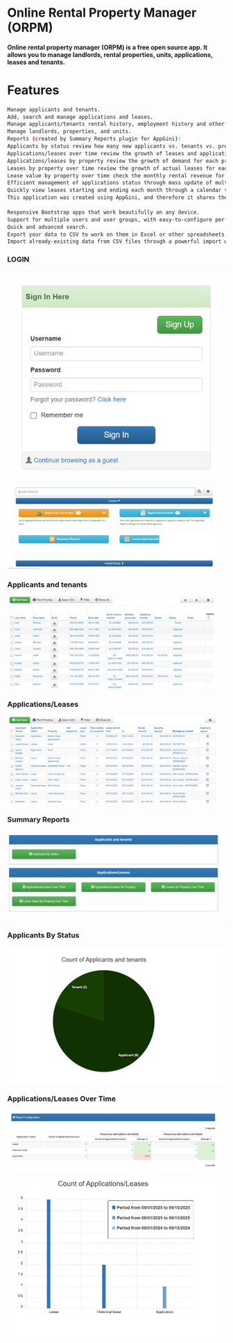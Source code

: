 # Online Rental Property Manager (ORPM)
#### Online rental property manager (ORPM) is a free open source app. It allows you to manage landlords, rental properties, units, applications, leases and tenants.

# Features
  ```sh
 Manage applicants and tenants.
Add, search and manage applications and leases.
Manage applicants/tenants rental history, employment history and other references.
Manage landlords, properties, and units.
Reports (created by Summary Reports plugin for AppGini):
Applicants by status review how many new applicants vs. tenants vs. previous tenants do we have.
Applications/leases over time review the growth of leases and applications over time.
Applications/leases by property review the growth of demand for each property over time.
Leases by property over time review the growth of actual leases for each property over time.
Lease value by property over time check the monthly rental revenue for each property and its growth over time.
Efficient management of applications status through mass update of multiple applications.
Quickly view leases starting and ending each month through a calendar view -- also allows adding and editing (created by Calendar plugin for AppGini).
This application was created using AppGini, and therefore it shares the features of any AppGini application as well, including:

Responsive Bootstrap apps that work beautifully on any device.
Support for multiple users and user groups, with easy-to-configure per-table permissions.
Quick and advanced search.
Export your data to CSV to work on them in Excel or other spreadsheets.
Import already-existing data from CSV files through a powerful import wizard.
 ```
### LOGIN

![image](1.jpg.png)

![image](2.jpg.png)
### Applicants and tenants
![image](3.jpg.png)

### Applications/Leases
![image](4.jpg.png)

### Summary Reports
![image](6.jpg.png)

### Applicants By Status
![image](7.png.png)

### Applications/Leases Over Time
![image](8.jpg.png)

![image](9.jpg.png)
